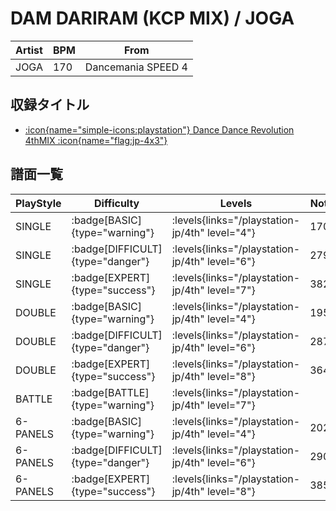 # DAM DARIRAM (KCP MIX) / JOGA

|Artist|BPM|From|
|------|---|----|
|JOGA|170|Dancemania SPEED 4|

## 収録タイトル

- [:icon{name="simple-icons:playstation"} Dance Dance Revolution 4thMIX :icon{name="flag:jp-4x3"}](/playstation-jp/4th)

## 譜面一覧

|PlayStyle|Difficulty|Levels|Notes|Movie|
|---------|----------|------|-----|-----|
|SINGLE| :badge[BASIC]{type="warning"}| :levels{links="/playstation-jp/4th" level="4"}|170/0||
|SINGLE| :badge[DIFFICULT]{type="danger"}| :levels{links="/playstation-jp/4th" level="6"}|279/0||
|SINGLE| :badge[EXPERT]{type="success"}| :levels{links="/playstation-jp/4th" level="7"}|382/0||
|DOUBLE| :badge[BASIC]{type="warning"}| :levels{links="/playstation-jp/4th" level="4"}|195/0||
|DOUBLE| :badge[DIFFICULT]{type="danger"}| :levels{links="/playstation-jp/4th" level="6"}|287/0||
|DOUBLE| :badge[EXPERT]{type="success"}| :levels{links="/playstation-jp/4th" level="8"}|364/0||
|BATTLE| :badge[BATTLE]{type="warning"}| :levels{links="/playstation-jp/4th" level="7"}|||
|6-PANELS| :badge[BASIC]{type="warning"}| :levels{links="/playstation-jp/4th" level="4"}|202/0||
|6-PANELS| :badge[DIFFICULT]{type="danger"}| :levels{links="/playstation-jp/4th" level="6"}|290/0||
|6-PANELS| :badge[EXPERT]{type="success"}| :levels{links="/playstation-jp/4th" level="8"}|385/0||
